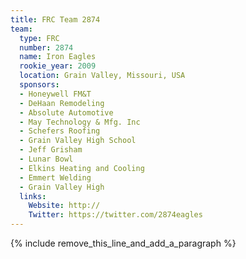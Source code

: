 ```yaml
---
title: FRC Team 2874
team:
  type: FRC
  number: 2874
  name: Iron Eagles
  rookie_year: 2009
  location: Grain Valley, Missouri, USA
  sponsors:
  - Honeywell FM&T
  - DeHaan Remodeling
  - Absolute Automotive
  - May Technology & Mfg. Inc
  - Schefers Roofing
  - Grain Valley High School
  - Jeff Grisham
  - Lunar Bowl
  - Elkins Heating and Cooling
  - Emmert Welding
  - Grain Valley High
  links:
    Website: http://
    Twitter: https://twitter.com/2874eagles
---
```


{% include remove_this_line_and_add_a_paragraph %}
